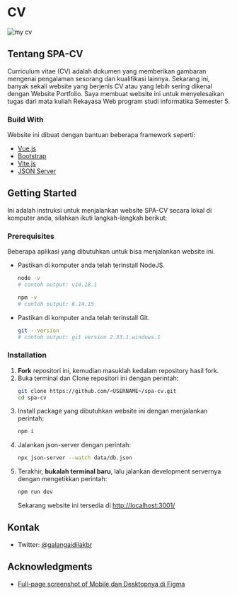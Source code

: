 # CV

![my cv](https://raw.githubusercontent.com/Galangaidil/spa-cv/master/public/Screenshot%202021-10-19%20at%2010-46-39%20Galang%20A%20Profesional%20Web%20Developer.png)

## Tentang SPA-CV

Curriculum vitae (CV) adalah dokumen yang memberikan gambaran mengenai pengalaman sesorang dan kualifikasi lainnya. Sekarang ini, banyak sekali website yang berjenis CV atau yang lebih sering dikenal dengan Website Portfolio. Saya membuat website ini untuk menyelesaikan tugas dari mata kuliah Rekayasa Web program studi informatika Semester 5.

### Build With

Website ini dibuat dengan bantuan beberapa framework seperti:
* [Vue.js](https://vuejs.org/)
* [Bootstrap](https://getbootstrap.com/)
* [Vite.js](https://vitejs.dev/)
* [JSON Server](https://www.npmjs.com/package/json-server)

## Getting Started

Ini adalah instruksi untuk menjalankan website SPA-CV secara lokal di komputer anda, silahkan ikuti langkah-langkah berikut:

### Prerequisites

Beberapa aplikasi yang dibutuhkan untuk bisa menjalankan website ini.

* Pastikan di komputer anda telah terinstall NodeJS.
  ```sh
  node -v
  # contoh output: v14.18.1

  npm -v
  # contoh output: 6.14.15
  ```
* Pastikan di komputer anda telah terinstall Git.
  ```sh
  git --version
  # contoh output: git version 2.33.1.windows.1
  ```

### Installation

1. **Fork** repositori ini, kemudian masuklah kedalam repository hasil fork.
2. Buka terminal dan Clone repositori ini dengan perintah:
    ```sh
    git clone https://github.com/<USERNAME>/spa-cv.git
    cd spa-cv
    ```
3. Install package yang dibutuhkan website ini dengan menjalankan perintah:
    ```sh
    npm i
    ```
4. Jalankan json-server dengan perintah:
    ```sh
    npx json-server --watch data/db.json
    ```
5.  Terakhir, **bukalah terminal baru**, lalu jalankan development servernya dengan mengetikkan perintah:
    ```sh
    npm run dev
    ```
    Sekarang website ini tersedia di [http://localhost:3001/](http://localhost:3001/)

## Kontak

- Twitter: [@galangaidilakbr](https://twitter.com/galangaidilakbr)

## Acknowledgments

* [Full-page screenshot of Mobile dan Desktopnya di Figma](https://www.figma.com/file/8sUDsRyTdxDD8MyZPNoBY4/cv?node-id=0%3A1)

